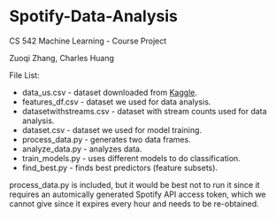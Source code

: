 # Spotify-Data-Analysis

CS 542 Machine Learning - Course Project

Zuoqi Zhang, Charles Huang

File List:

* data_us.csv - dataset downloaded from [Kaggle](https://www.kaggle.com/edumucelli/spotifys-worldwide-daily-song-ranking/data).
* features_df.csv - dataset we used for data analysis.
* datasetwithstreams.csv - dataset with stream counts used for data analysis.
* dataset.csv - dataset we used for model training.
* process_data.py - generates two data frames.
* analyze_data.py - analyzes data.
* train_models.py - uses different models to do classification.
* find_best.py - finds best predictors (feature subsets).

process_data.py is included, but it would be best not to run it since it requires an automically generated Spotify API access token, which we cannot give since it expires every hour and needs to be re-obtained.

